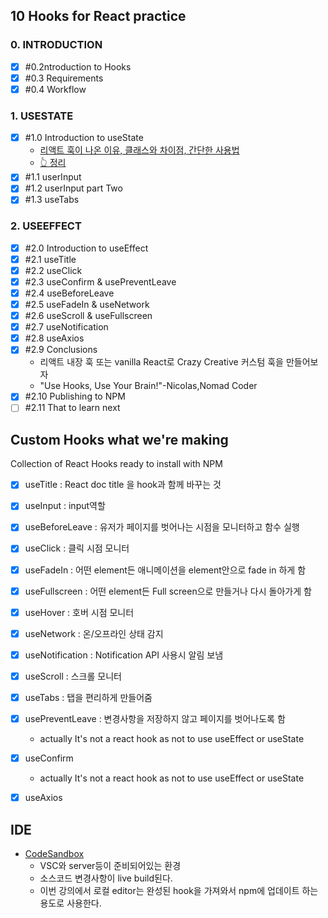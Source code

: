 ##  10 Hooks for React practice

### 0. INTRODUCTION 

- [x] \#0.2ntroduction to Hooks </br>
- [x] \#0.3 Requirements </br>
- [x] \#0.4 Workflow </br>

###  1. USESTATE

- [x] \#1.0 Introduction to useState  </br>
  - [리액트 훅이 나온 이유, 클래스와 차이점, 간단한 사용법](https://www.youtube.com/watch?v=yS-BU6eYUDE)
  - [👆 정리](https://github.com/JungSWon/JavaScript/blob/master/05_01_React-by-Nomad/03-01.React-Hook-Intro.md)
- [x] \#1.1 userInput  </br>
- [x] \#1.2 userInput part Two </br>
- [x] \#1.3 useTabs </br>

### 2. USEEFFECT
- [x] \#2.0 Introduction to useEffect
- [x] \#2.1 useTitle
- [x] \#2.2 useClick
- [x] \#2.3 useConfirm & usePreventLeave
- [x] \#2.4 useBeforeLeave
- [x] \#2.5 useFadeIn & useNetwork
- [x] \#2.6 useScroll & useFullscreen
- [x] \#2.7 useNotification
- [x] \#2.8 useAxios
- [x] \#2.9 Conclusions
    - 리액트 내장 훅 또는 vanilla React로 Crazy Creative 커스텀 훅을 만들어보자
    - "Use Hooks, Use Your Brain!"-Nicolas,Nomad Coder  
- [x] \#2.10 Publishing to NPM
- [ ] \#2.11 That to learn next 

## Custom Hooks what we're making 

Collection of React Hooks ready to install with NPM

- [x] useTitle : React doc title 을 hook과 함께 바꾸는 것 
- [x] useInput : input역할
- [x] useBeforeLeave : 유저가 페이지를 벗어나는 시점을 모니터하고 함수 실행 
- [x] useClick : 클릭 시점 모니터
- [x] useFadeIn : 어떤 element든 애니메이션을 element안으로 fade in 하게 함 
- [x] useFullscreen : 어떤 element든 Full screen으로 만들거나 다시 돌아가게 함 
- [x] useHover : 호버 시점 모니터 
- [x] useNetwork : 온/오프라인 상태 감지  
- [x] useNotification : Notification API 사용시 알림 보냄 
- [x] useScroll : 스크롤 모니터 
- [x] useTabs : 탭을 편리하게 만들어줌 
- [x] usePreventLeave : 변경사항을 저장하지 않고 페이지를 벗어나도록 함
    - actually It's not a react hook as not to use useEffect or useState 
- [x] useConfirm 
    - actually It's not a react hook as not to use useEffect or useState
- [x] useAxios 



##  IDE

- [CodeSandbox](https://codesandbox.io/index2)
    - VSC와 server등이 준비되어있는 환경
    - 소스코드 변경사항이 live build된다.  
    - 이번 강의에서 로컬 editor는 완성된 hook을 가져와서 npm에 업데이트 하는 용도로 사용한다.  